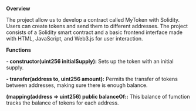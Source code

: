 **Overview**

 The project allow us to develop a contract called MyToken with Solidity. Users can create tokens and send them to different addresses. The project consists of a Solidity smart contract and a basic frontend interface made with HTML, JavaScript, and Web3.js for user interaction.

**Functions**

**- constructor(uint256 initialSupply):** Sets up the token with an initial supply.

**- transfer(address to, uint256 amount):** Permits the transfer of tokens between addresses, making sure there is enough balance.

**(mapping(address => uint256) public balanceOf::** This balance of fumction tracks the balance of tokens for each address.
